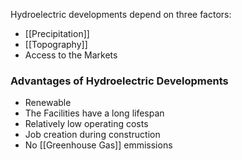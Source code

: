 Hydroelectric developments depend on three factors:
- [[Precipitation]]
- [[Topography]]
- Access to the Markets

### Advantages of Hydroelectric Developments
- Renewable
- The Facilities have a long lifespan
- Relatively low operating costs
- Job creation during construction
- No [[Greenhouse Gas]] emmissions